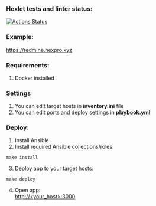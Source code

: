 ### Hexlet tests and linter status:
[![Actions Status](https://github.com/nightlord189/devops-for-programmers-project-lvl2/workflows/hexlet-check/badge.svg)](https://github.com/nightlord189/devops-for-programmers-project-lvl2/actions)

### Example:
https://redmine.hexpro.xyz

### Requirements:
1. Docker installed

### Settings
1. You can edit target hosts in **inventory.ini** file
1. You can edit ports and deploy settings in **playbook.yml**

### Deploy:
1. Install Ansible
2. Install required Ansible collections/roles:
```
make install
```
3. Deploy app to your target hosts:
```
make deploy
```
4. Open app:   
[http://<your_host>:3000](http://<your_host>:3000)